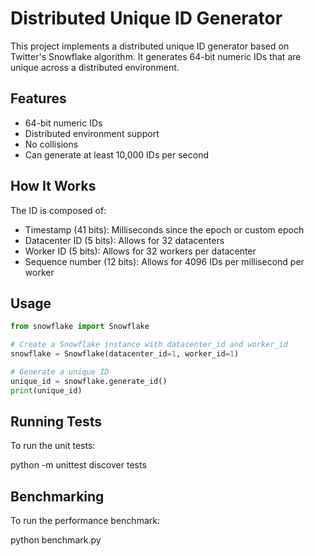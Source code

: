 # Distributed Unique ID Generator

This project implements a distributed unique ID generator based on Twitter's Snowflake algorithm. It generates 64-bit numeric IDs that are unique across a distributed environment.

## Features

- 64-bit numeric IDs
- Distributed environment support
- No collisions
- Can generate at least 10,000 IDs per second

## How It Works

The ID is composed of:

- Timestamp (41 bits): Milliseconds since the epoch or custom epoch
- Datacenter ID (5 bits): Allows for 32 datacenters
- Worker ID (5 bits): Allows for 32 workers per datacenter
- Sequence number (12 bits): Allows for 4096 IDs per millisecond per worker

## Usage

```python
from snowflake import Snowflake

# Create a Snowflake instance with datacenter_id and worker_id
snowflake = Snowflake(datacenter_id=1, worker_id=1)

# Generate a unique ID
unique_id = snowflake.generate_id()
print(unique_id)
```

## Running Tests
To run the unit tests:

python -m unittest discover tests

## Benchmarking

To run the performance benchmark:

python benchmark.py